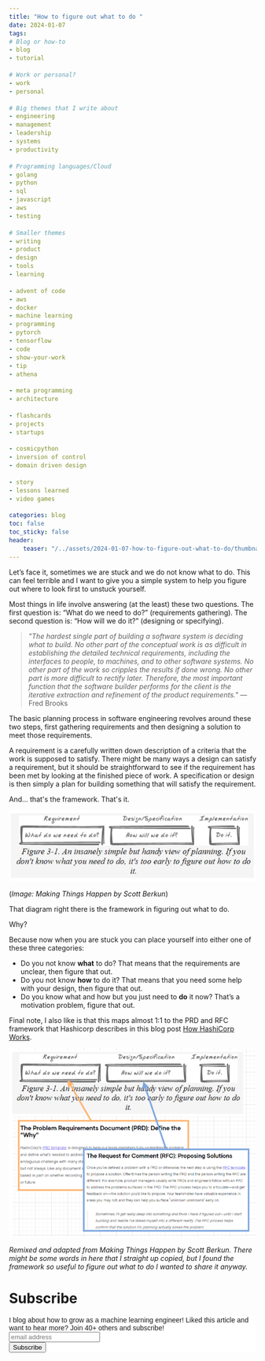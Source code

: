 ```yaml
---
title: "How to figure out what to do "
date: 2024-01-07
tags:
# Blog or how-to
- blog
- tutorial

# Work or personal?
- work
- personal

# Big themes that I write about
- engineering
- management
- leadership
- systems
- productivity

# Programming languages/Cloud
- golang
- python
- sql
- javascript
- aws
- testing

# Smaller themes
- writing
- product
- design
- tools
- learning

- advent of code
- aws 
- docker
- machine learning
- programming
- pytorch
- tensorflow
- code
- show-your-work
- tip
- athena

- meta programming
- architecture

- flashcards
- projects
- startups

- cosmicpython
- inversion of control
- domain driven design

- story
- lessons learned
- video games

categories: blog
toc: false
toc_sticky: false
header:
    teaser: "/../assets/2024-01-07-how-to-figure-out-what-to-do/thumbnail.png"
---
```

<!-- ctrl + alt + v -->

<!-- Checklist:
Title = insight
Interesting 1st sentence
Short and concise -->

<!-- 1. interesting hook -->
Let’s face it, sometimes we are stuck and we do not know what to do. This can feel terrible and I want to give you a simple system to help you figure out where to look first to unstuck yourself.

Most things in life involve answering (at the least) these two questions. The first question is: “What do we need to do?” (requirements gathering). The second question is: “How will we do it?” (designing or specifying).

> *"The hardest single part of building a software system is deciding what to build. No other part of the conceptual work is as difficult in establishing the detailed technical requirements, including the interfaces to people, to machines, and to other software systems. No other part of the work so cripples the results if done wrong. No other part is more difficult to rectify later. Therefore, the most important function that the software builder performs for the client is the iterative extraction and refinement of the product requirements."* —Fred Brooks

The basic planning process in software engineering revolves around these two steps, first gathering requirements and then designing a solution to meet those requirements. 

A requirement is a carefully written down description of a criteria that the work is supposed to satisfy. There might be many ways a design can satisfy a requirement, but it should be straightforward to see if the requirement has been met by looking at the finished piece of work. A specification or design is then simply a plan for building something that will satisfy the requirement. 

And... that's the framework. That's it. 

![](/../assets/2024-01-07-how-to-figure-out-what-to-do/2024-01-07-07-07-05.png)

(*Image: Making Things Happen by Scott Berkun*)

That diagram right there is the framework in figuring out what to do. 

Why? 

Because now when you are stuck you can place yourself into either one of these three categories:

* Do you not know **what** to do? That means that the requirements are unclear, then figure that out. 
* Do you not know **how** to do it? That means that you need some help with your design, then figure that out. 
* Do you know what and how but you just need to **do** it now? That’s a motivation problem, figure that out.

Final note, I also like is that this maps almost 1:1 to the PRD and RFC framework that Hashicorp describes in this blog post [How HashiCorp Works](https://works.hashicorp.com/articles/writing-practices-and-culture).

![](/../assets/2024-01-07-how-to-figure-out-what-to-do/2024-01-07-07-01-04.png)

*Remixed and adapted from Making Things Happen by Scott Berkun. There might be some words in here that I straight up copied, but I found the framework so useful to figure out what to do I wanted to share it anyway.*

# Subscribe

<!-- Begin Mailchimp Signup Form -->
<link href="//cdn-images.mailchimp.com/embedcode/horizontal-slim-10_7.css" rel="stylesheet" type="text/css">
<style type="text/css">
#mc_embed_signup{background:#fff; clear:left; font:14px Helvetica,Arial,sans-serif; width:100%;}
/* Add your own Mailchimp form style overrides in your site stylesheet or in this style block.
    We recommend moving this block and the preceding CSS link to the HEAD of your HTML file. */
</style>
<div id="mc_embed_signup">
<form action="https://gmail.us3.list-manage.com/subscribe/post?u=92fe86c389878585bc87837e8&amp;id=50543deff9" method="post" id="mc-embedded-subscribe-form" name="mc-embedded-subscribe-form" class="validate" target="_blank" novalidate>
    <div id="mc_embed_signup_scroll">
<label for="mce-EMAIL">I blog about how to grow as a machine learning engineer! Liked this article and want to hear more? Join 40+ others and subscribe!</label>
<input type="email" value="" name="EMAIL" class="email" id="mce-EMAIL" placeholder="email address" required>
    <!-- real people should not fill this in and expect good things - do not remove this or risk form bot signups-->
    <div style="position: absolute; left: -5000px;" aria-hidden="true"><input type="text" name="b_92fe86c389878585bc87837e8_50543deff9" tabindex="-1" value=""></div>
    <div class="clear"><input type="submit" value="Subscribe" name="subscribe" id="mc-embedded-subscribe" class="button"></div>
    </div>
</form>
</div>
<!--End mc_embed_signup-->
    
